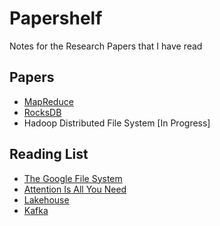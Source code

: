 # Papershelf
Notes for the Research Papers that I have read
    
## Papers

* [MapReduce](https://github.com/VarunAgarwal10/Papershelf/blob/main/Big%20Data/MapReduce/mapreduce_notes.md)
* [RocksDB](https://research.facebook.com/file/247027027415678/RocksDB-Evolution-of-Development-Priorities-in-a-Key-value-Store-Serving-Large-scale-Applications.pdf)
* Hadoop Distributed File System [In Progress]


## Reading List

* [The Google File System](https://static.googleusercontent.com/media/research.google.com/en//archive/gfs-sosp2003.pdf)
* [Attention Is All You Need](https://drive.google.com/file/d/1NI4fHNYauNvH3ynRuhi11Ey5s1-BOpmE/view)
* [Lakehouse](https://www.databricks.com/sites/default/files/2020/12/cidr_lakehouse.pdf)
* [Kafka](https://notes.stephenholiday.com/Kafka.pdf)


